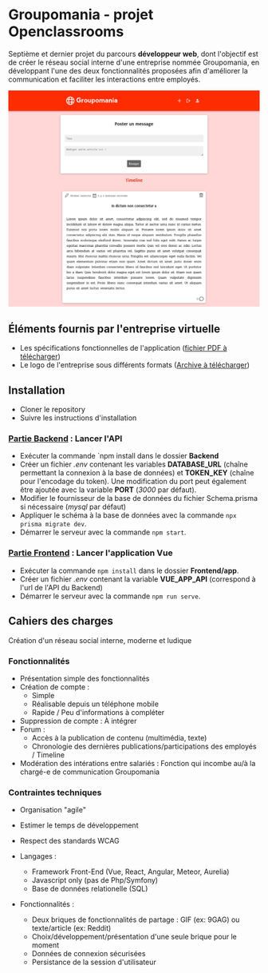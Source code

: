 # Groupomania - projet Openclassrooms
Septième et dernier projet du parcours **développeur web**, dont l'objectif est de créer le réseau social interne d'une entreprise nommée Groupomania, en développant l'une des deux fonctionnalités proposées afin d'améliorer la communication et faciliter les interactions entre employés.

![maquette groupomania](maquette_groupomania.png)

## Éléments fournis par l'entreprise virtuelle
- Les spécifications fonctionnelles de l'application ([fichier PDF à télécharger](https://s3-eu-west-1.amazonaws.com/course.oc-static.com/projects/DWJ_FR_P7/Groupomania_Specs_FR_DWJ_VF.pdf))
- Le logo de l'entreprise sous différents formats ([Archive à télécharger](https://s3-eu-west-1.amazonaws.com/course.oc-static.com/projects/DWJ_FR_P7/Groupomania_Logos+(3).zip))

## Installation
- Cloner le repository
- Suivre les instructions d'installation

### [Partie Backend](/Backend/README.md) : Lancer l'API
- Exécuter la commande `npm install dans le dossier **Backend**
- Créer un fichier *.env* contenant les variables **DATABASE_URL** (chaîne permettant la connexion à la base de données) et **TOKEN_KEY** (chaîne pour l'encodage du token). Une modification du port peut également être ajoutée avec la variable **PORT** (*3000* par défaut).
- Modifier le fournisseur de la base de données du fichier Schema.prisma si nécessaire (*mysql* par défaut)
- Appliquer le schéma à la base de données avec la commande `npx prisma migrate dev`.
- Démarrer le serveur avec la commande `npm start`.

### [Partie Frontend](/Frontend/app/README.md) : Lancer l'application Vue
- Exécuter la commande `npm install` dans le dossier **Frontend/app**.
- Créer un fichier *.env* contenant la variable **VUE_APP_API** (correspond à l'url de l'API du Backend)
- Démarrer le serveur avec la commande `npm run serve`.

## Cahiers des charges

Création d'un réseau social interne, moderne et ludique

### Fonctionnalités ###

- Présentation simple des fonctionnalités
- Création de compte :
    - Simple
    - Réalisable depuis un téléphone mobile
    - Rapide / Peu d'informations à compléter
- Suppression de compte : À intégrer
- Forum :
    - Accès à la publication de contenu (multimédia, texte)
    - Chronologie des dernières publications/participations des employés / Timeline
- Modération des intérations entre salariés : Fonction qui incombe au/à la chargé-e de communication Groupomania

### Contraintes techniques ###

- Organisation "agile"
- Estimer le temps de développement
- Respect des standards WCAG

- Langages :
    - Framework Front-End (Vue, React, Angular, Meteor, Aurelia)
    - Javascript only (pas de Php/Symfony)
    - Base de données relationelle (SQL)

- Fonctionnalités :
    - Deux briques de fonctionnalités de partage : GIF (ex: 9GAG) ou texte/article (ex: Reddit)
    - Choix/développement/présentation d'une seule brique pour le moment
    - Données de connexion sécurisées
    - Persistance de la session d'utilisateur